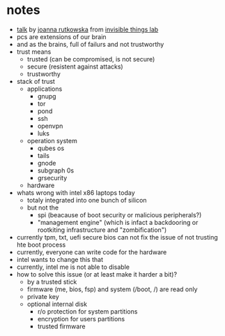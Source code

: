 # notes

* [talk](https://events.ccc.de/congress/2015/Fahrplan/events/7352.html) by [joanna rutkowska](https://events.ccc.de/congress/2015/Fahrplan/speakers/6124.html) from [invisible things lab](http://invisiblethingslab.com)
* pcs are extensions of our brain 
* and as the brains, full of failurs and not trustworthy
* trust means
    * trusted (can be compromised, is not secure)
    * secure (resistent against attacks)
    * trustworthy
* stack of trust
    * applications
        * gnupg
        * tor
        * pond
        * ssh
        * openvpn
        * luks
    * operation system
        * qubes os
        * tails
        * gnode
        * subgraph 0s
        * grsecurity
    * hardware
* whats wrong with intel x86 laptops today
    * totaly integrated into one bunch of silicon
    * but not the 
        * spi (beacause of boot security or malicious peripherals?) 
        * "management engine" (which is infact a backdooring or rootkiting infrastructure and "zombification")
* currently tpm, txt, uefi secure bios can not fix the issue of not trusting hte boot process
* currently, everyone can write code for the hardware
* intel wants to change this that
* currently, intel me is not able to disable
* how to solve this issue (or at least make it harder a bit)?
    * by a trusted stick
    * firmware (me, bios, fsp) and system (/boot, /) are read only
    * private key
    * optional internal disk
        * r/o protection for system partitions
        * encryption for users partitions
        * trusted firmware
